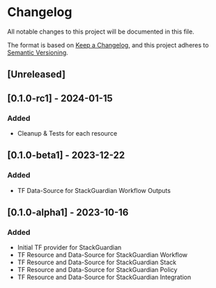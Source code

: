 # Changelog

All notable changes to this project will be documented in this file.

The format is based on [Keep a Changelog](https://keepachangelog.com/en/1.0.0/),
and this project adheres to [Semantic Versioning](https://semver.org/spec/v2.0.0.html).


## [Unreleased]

## [0.1.0-rc1] - 2024-01-15

### Added

- Cleanup & Tests for each resource


## [0.1.0-beta1] - 2023-12-22

### Added

- TF Data-Source for StackGuardian Workflow Outputs


## [0.1.0-alpha1] - 2023-10-16

### Added

- Initial TF provider for StackGuardian
- TF Resource and Data-Source for StackGuardian Workflow
- TF Resource and Data-Source for StackGuardian Stack
- TF Resource and Data-Source for StackGuardian Policy
- TF Resource and Data-Source for StackGuardian Integration
